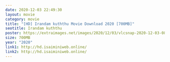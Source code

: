 ```yaml
---
date: 2020-12-03 22:49:30
layout: movie
category: movie
title: "[HD] Irandam kuththu Movie Download 2020 [700MB]"
seotitle: Irandam kuththu
poster: https://extraimages.net/images/2020/12/03/vlcsnap-2020-12-03-08h21m50s295.md.png
size: 700MB
year: "2020"
link1: http://hd.isaiminiweb.online/
link2: http://hd.isaiminiweb.online/
---
```

